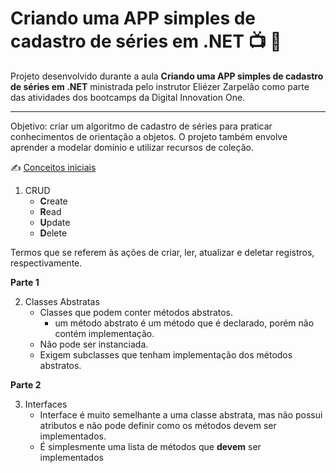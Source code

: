 # Criando uma APP simples de cadastro de séries em .NET :tv: :movie_camera:

Projeto desenvolvido durante a aula **Criando uma APP simples de cadastro de séries em .NET** ministrada pelo instrutor Eliézer Zarpelão como parte das atividades dos bootcamps da Digital Innovation One.

---

Objetivo: criar um algoritmo de cadastro de séries para praticar conhecimentos de orientação a objetos. O projeto também envolve aprender a modelar domínio e utilizar recursos de coleção.

:writing_hand: <u>Conceitos iniciais</u>

1. CRUD
   - **C**reate
   - **R**ead
   - **U**pdate
   - **D**elete

Termos que se referem às ações de criar, ler, atualizar e deletar registros, respectivamente.

 

**Parte 1**

2. Classes Abstratas
   - Classes que podem conter métodos abstratos.
     - um método abstrato é um método que é declarado, porém não contém implementação.
   - Não pode ser instanciada.
   - Exigem subclasses que tenham implementação dos métodos abstratos.



**Parte 2**

3. Interfaces
   - Interface é muito semelhante a uma classe abstrata, mas não possui atributos e não pode definir como os métodos devem ser implementados.
   - É simplesmente uma lista de métodos que **devem** ser implementados



[^1]: Fonte do projeto: https://github.com/elizarp/dio-dotnet-poo-lab-2